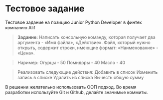 # Тестовое задание

Тестовое задание на позицию Junior Python Developer в финтех компанию Alif


>**Задание:**
>Написать консольную команду, которая получает два аргумента - «Имя файла», «Действие». Файл, который нужно открыть, содержит строки, имеющие формат: «Наименование» - «Цена». 

> Наример:
Огурцы - 50
Помидоры - 40
Масло - 40

> Реализовать следующие действия:
Добавить в список
Изменить запись в списке
Удалить из списка
Вычесть общую сумму

В решении желательно использовать ООП подход. Во время разработки используйте Git и Github, делайте значимые коммиты. 